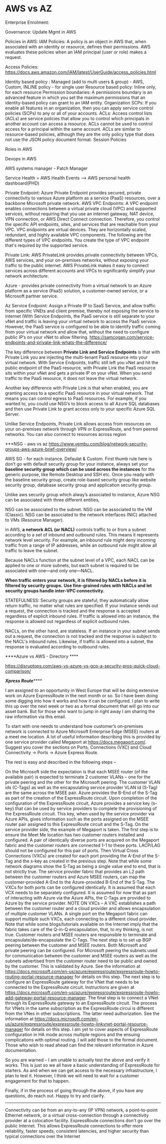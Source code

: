 # AWS vs AZ


Enterprise Enrolment: 


Governance:
Update Mgmt in AWS

Policies in AWS:
IAM Policies: A policy is an object in AWS that, when associated with an identity or resource, defines their permissions. AWS evaluates these policies when an IAM principal (user or role) makes a request.

Access Policies: https://docs.aws.amazon.com/IAM/latest/UserGuide/access_policies.html

Identity based policy : Managed (add to multi users & group) - AWS, Custom, INLINE policy - for single user
Resource based policy: Inline only, for each resource
Permission boundaries: A permissions boundary is an advanced feature in which you set the maximum permissions that an identity-based policy can grant to an IAM entity.
Organization SCPs: If you enable all features in an organization, then you can apply service control policies (SCPs) to any or all of your accounts. 
ACLs: Access control lists (ACLs) are service policies that allow you to control which principals in another account can access a resource. ACLs cannot be used to control access for a principal within the same account. ACLs are similar to resource-based policies, although they are the only policy type that does not use the JSON policy document format.
Session Policies



Roles in AWS


Devops in AWS


AWS systems manager - Patch Manager


Service Health = AWS Health Events --> AWS personal health dashboard(PHD)


Private Endpoint:
Azure Private Endpoint provides secured, private connectivity to various Azure platform as a service (PaaS) resources, over a backbone Microsoft private network.
AWS VPC Endpoints: A VPC endpoint enables connections between a virtual private cloud (VPC) and supported services, without requiring that you use an internet gateway, NAT device, VPN connection, or AWS Direct Connect connection. Therefore, you control the specific API endpoints, sites, and services that are reachable from your VPC.
VPC endpoints are virtual devices. They are horizontally scaled, redundant, and highly available VPC components. The following are the different types of VPC endpoints. You create the type of VPC endpoint that's required by the supported service.

Private Link:
AWS PrivateLink provides private connectivity between VPCs, AWS services, and your on-premises networks, without exposing your traffic to the public internet. AWS PrivateLink makes it easy to connect services across different accounts and VPCs to significantly simplify your network architecture.

Azure - provides private connectivity from a virtual network to an Azure platform as a service (PaaS) solution, a customer-owned service, or a Microsoft partner service.

Az Service Endpoint: Assign a Private IP to SaaS Service, and allow traffic from specific VNEts and client premise, thereby not exposing the service to internet (With Service Endpoints, the PaaS service is still separate to your vNet and traffic is leaving your virtual network to access the PaaS service. However, the PaaS service is configured to be able to identify traffic coming from your virtual network and allow that, without the need to configure public IP’s on your vNet to allow filtering. https://samcogan.com/service-endpoints-and-private-link-whats-the-difference/

The key difference between **Private Link and Service Endpoints** is that with Private Link you are injecting the multi-tenant PaaS resource into your virtual network. With Service Endpoints, traffic still left you vNet and hit the public endpoint of the PaaS resource, with Private Link the PaaS resource sits within your vNet and gets a private IP on your vNet. When you send traffic to the PaaS resource, it does not leave the virtual network.

Another key difference with Private Link is that when enabled, you are granting access to a specific PaaS resource in your virtual network. That means you can control egress to PaaS resources. For example, if you wanted to, you could use NSG’s to block access to all Azure SQL databases and then use Private Link to grant access only to your specific Azure SQL Server.

Unlike Service Endpoints, Private Link allows access from resources on your on-premises network through VPN or ExpressRoute, and from peered networks. You can also connect to resources across region

***NSG - aws vs az
https://www.vembu.com/blog/network-security-groups-aws-azure-brief-overview/

AWS SG - for each instance. Defaulat & Custom. First thumb rule here is don’t go with default security group for your instance, always set your **baseline security group which can be used across the instances** for the generic purpose, like Remote Desktop and SSH etc. Once you ready with the baseline security group, create role-based security group like website security group, database security group and application security group. 

Unlike aws security group which alway’s associated to instance, Azure NSG can be associated with three different entities,

NSG can be associated to the subnet. 
NSG can be associated to the VM (Classic). 
NSG can be associated to the network interfaces (NIC) attached to VMs (Resource Manager). 


in AWS, **a network ACL (or NACL)** controls traffic to or from a subnet according to a set of inbound and outbound rules. This means it represents network level security. For example, an inbound rule might deny incoming traffic from a range of IP addresses, while an outbound rule might allow all traffic to leave the subnet.

Because NACLs function at the subnet level of a VPC, each NACL can be applied to one or more subnets, but each subnet is required to be associated with one—and only one—NACL.

**When traffic enters your network, it is filtered by NACLs before it is filtered by security groups.**
**Use fine-grained rules with NACLs and let security groups handle inter-VPC connectivity.**

STATEFULNESS: Security groups are stateful; they automatically allow return traffic, no matter what rules are specified. If your instance sends out a request, the connection is tracked and the response is accepted regardless of explicit inbound rules. If traffic is allowed into an instance, the response is allowed out regardless of explicit outbound rules.

NACLs, on the other hand, are stateless. If an instance in your subnet sends out a request, the connection is not tracked and the response is subject to the NACL's inbound rules. Likewise, if traffic is allowed into a subnet, the response is evaluated according to outbound rules.


****Azure vs AWS - Directory ****

https://disruptops.com/aws-vs-azure-vs-gcp-a-security-pros-quick-cloud-comparison/



*************Xpress Route*****************

I am assigned to an opportunity in West Europe that will be doing extensive work on Azure ExpressRoute in the next month or so. So I have been doing some digging into how it works and how it can be configured. I plan to write this up over the next week or two as a formal document that will go into our asset bank. But for those who want to jump in right away I am sharing the raw information via this email.
 
To start with one needs to understand how  customer’s on-premises network is connected to Azure Microsoft Enterprise Edge (MSEE) routers at a meet me location. A lot of useful information describing this is provided by one service provider called Megaport at https://docs.megaport.com/. Suggest you cover the sections on Ports, Connections (VXC) and Cloud Connectivity -> Ports -> Azure Express Route.
 
The rest is easy and described in the following steps –
 
On the Microsoft side the expectation is that each MSEE router (of the available pair) is expected to terminate 2 customer VLANs – one for the private peering and the other for the Microsoft peering. The customer VLAN ids (C-Tags) as well as the encapsulating service provider VLAN id (S-Tag) are the same across the MSEE pair. Azure provides the B-End of the S-Tag as part of the creation of the ExpressRoute circuit. Upon completion of the configuration of the ExpressRoute circuit, Azure provides a service key (s-key) that can be used by service providers to complete the provisioning of the ExpressRoute circuit. This key, when used by the service provider via Azure APIs, gives information such as the ports assigned on the MSEE router pair assigned to this ExpressRoute circuit and the S-Tag.
On the service provider side, the example of Megaport is taken. The first step is to ensure the Meet Me location has two customer routers installed and configured. A pair of identically diverse ports are acquired on the Megaport fabric and the customer routers are connected 1-1 to these ports. LACP/LAG should not be configured for this pair of ports. Then Virtual Cross Connections (VXCs) are created for each port providing the A-End of the S-Tag and the s-key as created in the previous step. Note that while some network diagrams show the S-Tag as being a single value end to end, that is not strictly true. The service provider fabric that provides an L2 path between the customer routers and Azure MSEE routers, can map the customer-provided A-End to the Azure-provided B-End of the S-Tag. The VXCs for both ports can be configured identically. It is assumed that each VCX needs to be separately configured. It is assumed for now that as part of interacting with Azure via the Azure APIs, the C-Tags are provided to Azure by the service provider.
NOTE ON VXCs – A VXC establishes a path between the customer router and a cloud provider and allows encapsulation of multiple customer VLANs. A single port on the Megaport fabric can support multiple such VXCs, each connecting to a different cloud provider. Note that while some blogs/tutorials available on the Internet imply that the fabric takes care of the Q-in-Q encapsulation, that, to my thinking, is not true. Customer routers and MSEE routers are responsible to terminate and encapsulate/de-encapsulate the C-Tags.
The next step is to set up BGP peering between the customer and MSEE routers. Both Microsoft and private peering can be configured. For Microsoft peering the subnets used for communication between the customer and MSEE routers as well as the subnets advertised from the customer router need to be public and owned by the customer. This is validated by Azure. See the information at https://docs.microsoft.com/en-us/azure/expressroute/expressroute-howto-routing-portal-resource-manager for details on this step.
The next step is to configure an ExpressRoute gateway for the VNet that needs to be connected to the ExpressRoute circuit. Instructions are given at https://docs.microsoft.com/en-us/azure/expressroute/expressroute-howto-add-gateway-portal-resource-manager.
The final step is to connect a VNet through its ExpressRoute gateway to an ExpressRoute circuit. The process for VNets in the same subscription as the ExpressRoute circui is different from the VNes in other subscriptions. The latter need authorization. See the information at https://docs.microsoft.com/en-us/azure/expressroute/expressroute-howto-linkvnet-portal-resource-manager for details on this step.
I am yet to cover aspects of ExpressRoute  configuration in HA mode across multiple regions and the ensuing complications with optimal routing. I will add those to the formal document. Those who wish to read ahead can find the relevant information in Azure documentation.
 
So you are warned – I am unable to actually test the above and verify it works. This is just so we all have a basic understanding of ExpressRoute for starters. As and when we can get access  to the necessary infrastructure, I plan to test it. However, I think we will need to wait for a customer engagement for that to happen.
 
Finally, if in the process of going through the above, if you have any questions, do reach out. Happy to try and clarify.


***

Connectivity can be from an any-to-any (IP VPN) network, a point-to-point Ethernet network, or a virtual cross-connection through a connectivity provider at a colocation facility. ExpressRoute connections don't go over the public Internet. This allows ExpressRoute connections to offer more reliability, faster speeds, consistent latencies, and higher security than typical connections over the Internet